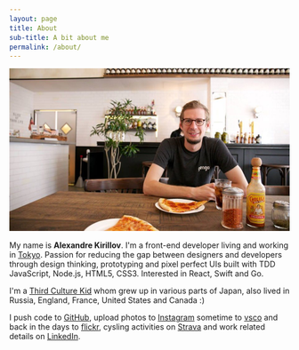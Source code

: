 ```yaml
---
layout: page
title: About
sub-title: A bit about me
permalink: /about/
---
```


**![At pizza Slice](/assets/about.jpg)**

My name is **Alexandre Kirillov**. I'm a front-end developer living and working in [Tokyo](http://gengo.com/). Passion for reducing the gap between designers and developers through design thinking, prototyping and pixel perfect UIs built with TDD JavaScript, Node.js, HTML5, CSS3. Interested in React, Swift and Go.

I'm a [Third Culture Kid](http://tckid.com/what-is-a-tck.html) whom grew up in various parts of Japan, also lived in Russia, England, France, United States and Canada :)

I push code to [GitHub](https://github.com/marexandre), upload photos to [Instagram](http://instagram.com/marex) sometime to [vsco](http://marex.vsco.co/) and back in the days to [flickr](https://www.flickr.com/photos/8411047@N06/), cysling activities on [Strava](http://www.strava.com/athletes/7417) and work related details on [LinkedIn](https://www.linkedin.com/in/marexandre).

